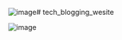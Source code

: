 ![image](https://github.com/user-attachments/assets/3bd305c0-ca73-4157-88e7-a9959da2a03e)# tech_blogging_wesite

![image](https://github.com/user-attachments/assets/ce226419-400d-4986-ad48-b33227eadf6e)
